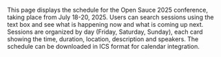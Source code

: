 This page displays the schedule for the Open Sauce 2025 conference, taking place from July 18-20, 2025. Users can search sessions using the text box and see what is happening now and what is coming up next. Sessions are organized by day (Friday, Saturday, Sunday), each card showing the time, duration, location, description and speakers. The schedule can be downloaded in ICS format for calendar integration.

<!-- Generated from commit: b11d66b6258384101fd26bcb53a20ded092c6325 -->